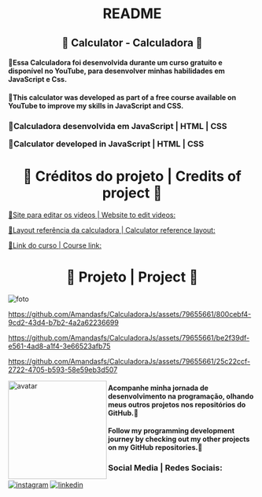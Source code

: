 <h1 align="center">README</h1>
<h2 align="center">🤍 Calculator -  Calculadora 🤍</h2>

<h4>💜Essa Calculadora foi desenvolvida durante um curso gratuito e disponível no YouTube, para desenvolver minhas habilidades em JavaScript e Css.</h4>

<h4>💜This calculator was developed as part of a free course available on YouTube to improve my skills in JavaScript and CSS.</h4>

<h3>
💜Calculadora desenvolvida em JavaScript | HTML | CSS

💜Calculator developed in JavaScript | HTML | CSS
</h3>

<h1 align="center">🤍 Créditos do projeto | Credits of project 🤍</h1>

<a href="https://clideo.com/pt">💜Site para editar os videos | Website to edit videos:</a>

<a href="https://dribbble.com/shots/6597055-DailyUI-004-Calculator?utm_source=pinterest&utm_campaign=pinterest_shot&utm_content=DailyUI+004+-+Calculator&utm_medium=Social_Share">💜Layout referência da calculadora | Calculator reference layout:</a>

<a href="https://www.youtube.com/watch?v=KCfaPZ2t2yA">💜Link do curso | Course link:</a>

<h1 align="center">🤍 Projeto | Project 🤍</h1>

![foto](https://github.com/Amandasfs/CalculadoraJs/assets/79655661/7c490f51-b030-4b9d-8b2a-8a49d625652f)


https://github.com/Amandasfs/CalculadoraJs/assets/79655661/800cebf4-9cd2-43d4-b7b2-4a2a62236699



https://github.com/Amandasfs/CalculadoraJs/assets/79655661/be2f39df-e561-4ad8-a1f4-3e66523afb75



https://github.com/Amandasfs/CalculadoraJs/assets/79655661/25c22ccf-2722-4705-b593-58e59eb3d507


<img align="left" src="https://user-images.githubusercontent.com/79655661/229303389-85629797-86d9-42f8-b37f-c9a2c563d96f.png" alt="avatar" width="200" />
<h4>Acompanhe minha jornada de desenvolvimento na programação, olhando meus outros projetos nos repositórios do GitHub.💜</h4>
<h4>Follow my programming development journey by checking out my other projects on my GitHub repositories.💜</h4>

<h3> Social Media | Redes Sociais:</h3>
<a href="https://www.instagram.com/amandsfs/"><img src="https://user-images.githubusercontent.com/79655661/228024942-59408489-8ffd-45ea-8979-b7acf345cf58.png" alt="instagram" align="rigth" /></a> <a href="https://www.linkedin.com/in/amanda-freitas-santos/"><img src="https://user-images.githubusercontent.com/79655661/228024208-1a071433-dc4b-45f1-8bad-c90187b08b9e.png" alt="linkedin" align="rigth" /></a>
